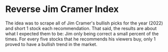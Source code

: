 # Reverse Jim Cramer Index

 The idea was to scrape all of Jim Cramer's bullish picks for the year (2022) and short 1 stock each recommendation. That said, the results are about what I expected them to be: Jim only being correct a small percent of the times. For every five stocks that he recommends his viewers buy, only 1 proved to have a bullish trend in the market.